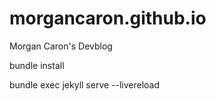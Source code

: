 # morgancaron.github.io
Morgan Caron's Devblog

bundle install

bundle exec jekyll serve --livereload
